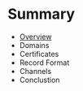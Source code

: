 # Summary

* [Overview](README.md)
* Domains
* Certificates
* Record Format
* Channels
* Conclustion

